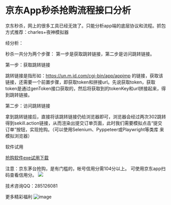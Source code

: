 # 京东App秒杀抢购流程接口分析

京东秒杀，网上的很多工具已经无效了。只能分析app端的底层协议和流程。抓包方式推荐：charles+夜神模拟器

经分析：

秒杀一共分为两个步骤：
第一步是获取跳转链接，第二步是访问跳转链接。

第一步：获取跳转链接

跳转链接是指形如：https://un.m.jd.com/cgi-bin/app/appjmp 的链接，获取该链接，还需要一个前置步骤，即获取token和拼接url。先说获取token，获取token是通过genToken接口获取的，然后将获取到的tokenKey和url拼接起来，得到跳转链接。

第二步：访问跳转链接

拿到跳转链接后，直接将该跳转链接仍给浏览器即可，浏览器会经过两次302跳转得到sekill.action链接，从而渲染出提交订单页面，此时我们需要模拟点击“提交订单”按钮，实现抢购。（可以使用Selenium、Pyppeteer或Playwright等类库 来模拟浏览器）

软件试用

[抢购软件exe试用下载](https://raw.githubusercontent.com/geeeeeeeek/jd-seckill-2022/main/jd%E6%8A%A2%E8%B4%AD%E8%AF%95%E7%94%A8%E7%89%88.exe)


注意：京东茅台抢购，是有门槛的，帐号信用分需104分以上。 可使用京东app扫码查看信用分。
![](https://github.com/geeeeeeeek/jd-seckill-2022/blob/main/fenshu.jpg?raw=true)
  

技术咨询QQ：285126081

更多精彩福利
![image](https://user-images.githubusercontent.com/35225502/208577855-62ae1233-b194-4dc8-8551-3d494bce8c34.png)


